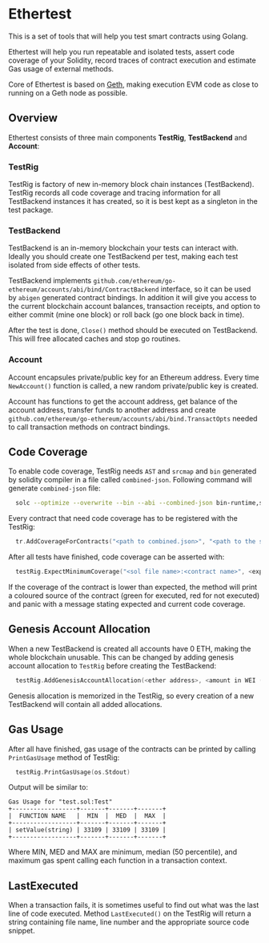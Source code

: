 Ethertest
===

This is a set of tools that will help you test smart contracts using Golang.

Ethertest will help you run repeatable and isolated tests, assert code coverage of your Solidity, record traces of contract execution and estimate Gas usage of external methods.

Core of Ethertest is based on [Geth](https://github.com/ethereum/go-ethereum), making execution EVM code as close to running on a Geth node as possible.

## Overview

Ethertest consists of three main components **TestRig**, **TestBackend** and **Account**:

### TestRig

TestRig is factory of new in-memory block chain instances (TestBackend).
TestRig records all code coverage and tracing information for all TestBackend
instances it has created, so it is best kept as a singleton in the test package.

### TestBackend

TestBackend is an in-memory blockchain your tests can interact with.
Ideally you should create one TestBackend per test, making each test
isolated from side effects of other tests.

TestBackend implements `github.com/ethereum/go-ethereum/accounts/abi/bind/ContractBackend` interface, so it can be used by `abigen` generated contract bindings.
In addition it will give you access to the current blockchain account balances, transaction receipts, and option to either commit (mine one block) or roll back (go one block back in time).

After the test is done, `Close()` method should be executed on TestBackend.
This will free allocated caches and stop go routines.

### Account

Account encapsules private/public key for an Ethereum address. Every time `NewAccount()` function is called, a new random private/public key is created.

Account has functions to get the account address, get balance of the account address, transfer funds to another address and create `github.com/ethereum/go-ethereum/accounts/abi/bind.TransactOpts` needed to call transaction methods on contract bindings.

## Code Coverage

To enable code coverage, TestRig needs `AST` and `srcmap` and `bin` generated by solidity compiler in a file called `combined-json`.
Following command will generate `combined-json` file:

```sh
  solc --optimize --overwrite --bin --abi --combined-json bin-runtime,srcmap-runtime,ast,srcmap,bin -o <build_path> <your_contract>.sol
```

Every contract that need code coverage has to be registered with the TestRig:
```go
  tr.AddCoverageForContracts("<path to combined.json>", "<path to the solidity source file>")
```

After all tests have finished, code coverage can be asserted with:
```go
  testRig.ExpectMinimumCoverage("<sol file name>:<contract name>", <expected coverage percent as float64>)
```

If the coverage of the contract is lower than expected, the method will print a coloured source of the contract (green for executed, red for not executed) and panic with a message stating expected and current code coverage.


## Genesis Account Allocation
When a new TestBackend is created all accounts have 0 ETH, making the whole blockchain unusable.
This can be changed by adding genesis account allocation to `TestRig` before creating the TestBackend:

```go
  testRig.AddGenesisAccountAllocation(<ether address>, <amount in WEI (*big.Int)>)
```

Genesis allocation is memorized in the TestRig, so every creation of a new TestBackend will contain all added allocations.

## Gas Usage
After all have finished, gas usage of the contracts can be printed by calling `PrintGasUsage` method of TestRig:

```go
  testRig.PrintGasUsage(os.Stdout)
```

Output will be similar to:

```
Gas Usage for "test.sol:Test"
+------------------+-------+-------+-------+
|  FUNCTION NAME   |  MIN  |  MED  |  MAX  |
+------------------+-------+-------+-------+
| setValue(string) | 33109 | 33109 | 33109 |
+------------------+-------+-------+-------+
```

Where MIN, MED and MAX are minimum, median (50 percentile), and maximum gas spent
calling each function in a transaction context.


## LastExecuted

When a transaction fails, it is sometimes useful to find out what was the last line of
code executed. Method `LastExecuted()` on the TestRig will return a string containing file name, line number and the appropriate source code snippet.
